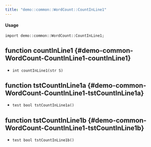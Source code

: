 ```yaml
---
title: "demo::common::WordCount::CountInLine1"
---
```


#### Usage

`import demo::common::WordCount::CountInLine1;`


## function countInLine1 {#demo-common-WordCount-CountInLine1-countInLine1}

* ``int countInLine1(str S)``

## function tstCountInLine1a {#demo-common-WordCount-CountInLine1-tstCountInLine1a}

* ``test bool tstCountInLine1a()``

## function tstCountInLine1b {#demo-common-WordCount-CountInLine1-tstCountInLine1b}

* ``test bool tstCountInLine1b()``

